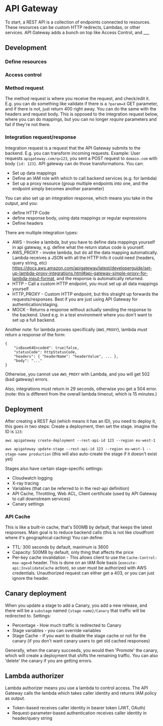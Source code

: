 # API Gateway

To start, a REST API is a collection of endpoints connected to resources. These resources can be custom HTTP redirects, Lambdas, or other services. API Gateway adds a bunch on top like Access Control, and ___

## Development

### Define resources

### Access control

### Method request

The method request is where you receive the request, and check/edit it. E.g. you can do something like validate if there is a `?param=X` GET parameter, and if there is not, just return 400 right away. You can do the same with the headers and request body.
This is opposed to the integration request below, where you can do mappings, but you can no longer *require* parameters and fail if they're not there.

### Integration request/response

Integration request is a request that the API Gateway submits to the backend. E.g. you can transform incoming requests. Example: User requests `apigateway.com/q=123`, you sent a POST request to `domain.com` with body `{id: 123}`. API gateway can do those transformations. You can:

- Set up data mappings
- Define an IAM role with which to call backend services (e.g. for lambda)
- Set up a proxy resource (group multiple endpoints into one, and the endpoint simply becomes another parameter)

You can also set up an integration response, which means you take in the output, and you:
- define HTTP Code
- define response body, using data mappings or regular expressions
- Define headers

There are multiple integration types:

- AWS - Invoke a lambda, but you have to define data mappings yourself in api gateway, e.g. define what the return status code is yourself.
- AWS_PROXY - invoke lambda, but do all the data mapping automatically. Lambda receives a JSON with all the HTTP Info it could need (headers, query string, etc) <https://docs.aws.amazon.com/apigateway/latest/developerguide/set-up-lambda-proxy-integrations.html#api-gateway-simple-proxy-for-lambda-input-format>, and the response is automatically returned.
- HTTP - Call a custom HTTP endpoint, you must set up all data mappings yourself
- HTTP_PROXY - Custom HTTP endpoint, but this straight up forwards the requests/responses. Best if you are just using API Gateway for authentication/staging.
- MOCK - Returns a response without actually sending the response to the backend. Used e.g. in a test environment where you don't want to set up a full backend.

Another note: for lambda proxies specifically (`AWS_PROXY`), lambda *must* return a response of the form:

```
{
    "isBase64Encoded": true|false,
    "statusCode": httpStatusCode,
    "headers": { "headerName": "headerValue", ... },
    "body": "..."
}
```

Otherwise, you cannot use `AWS_PROXY` with Lambda, and you will get 502 (bad gateway) errors.

Also, integrations must return in 29 seconds, otherwise you get a 504 error.
(note: this is different from the overall lambda timeout, which is 15 minutes.)

## Deployment

After creating a REST Api (which means it has an ID), you need to deploy it, this goes in two steps: Create a deployment, then set the stage. imagine the ID is `123`:

`aws apigateway create-deployment --rest-api-id 123 --region eu-west-1`

`aws apigateway update-stage --rest-api-id 123 --region eu-west-1 --stage-name production` (this will also auto-create the stage if it doesn't exist yet)

Stages also have certain stage-specific settings:
- Cloudwatch logging
- X-ray tracing
- Variables (that can be referred to in the rest-api definition)
- API Cache, Throttling, Web ACL, Client certificate (used by API Gateway to call downstream services)
- Canary settings

### API Cache

This is like a built-in cache, that's 500MB by default, that keeps the latest responses. Main goal is to reduce backend calls (this is not like cloudfront where it's geographical caching) You can define:

- TTL: 300 seconds by default, maximum is 3600
- Capacity: 500MB by default, only thing that affects the price
- Per-key cache invalidation - This allows client to use the `Cache-Control: max-age=0` header. This is done on an IAM Role basis (`execute-api:InvalidateCache` action), so user must be authorized with AWS credentials. Unauthorized request can either get a 403, or you can just ignore the header.

## Canary deployment

When you update a stage to add a Canary, you add a new release, and there will be a `substage` named `{stage-name}/Canary` that traffic will be redirected to. Settings:

- Percentage - How much traffic is redirected to Canary
- Stage variables - you can override variables
- Stage Cache - if you want to disable the stage cache or not for the canary (if you don't want canary users to get old cached responses)

Generally, when the canary succeeds, you would then 'Promote' the canary, which will create a deployment that shifts the remaining traffic. You can also 'delete' the canary if you are getting errors.

## Lambda authorizer

Lambda authorizer means you use a lambda to control access. The API Gateway calls the lambda which takes caller identity and returns IAM policy as output.

- Token-based receives caller identity in bearer token (JWT, OAuth)
- Request-parameter-based authentication receives caller identity in header/query string